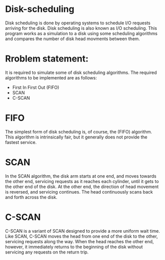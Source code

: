 # Disk-scheduling
Disk scheduling is done by operating systems to schedule I/O requests arriving for the disk. Disk scheduling is also known as I/O scheduling. This program works as a simulation to a disk using some scheduling algorithms and compares the number of disk head movments between them.
# Rroblem statement:
It is required to simulate some of disk scheduling algorithms. The required
algorithms to be implemented are as follows:
- First In First Out (FIFO)
- SCAN
- C-SCAN
# FIFO
The simplest form of disk scheduling is, of course, the (FIFO) algorithm. This
algorithm is intrinsically fair, but it generally does not provide the fastest service.

# SCAN
In the SCAN algorithm, the disk arm starts at one end, and moves towards the
other end, servicing requests as it reaches each cylinder, until it gets to the other
end of the disk. At the other end, the direction of head movement is reversed, and
servicing continues. The head continuously scans back and forth across the disk.

# C-SCAN
C-SCAN is a variant of SCAN designed to provide a more uniform wait time.
Like SCAN, C-SCAN moves the head from one end of the disk to the other,
servicing requests along the way. When the head reaches the other end, however, it
immediately returns to the beginning of the disk without servicing any requests on
the return trip.

